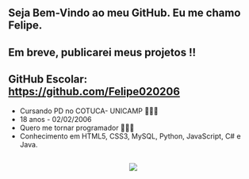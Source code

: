 ## Seja Bem-Vindo ao meu GitHub. Eu me chamo Felipe.
## Em breve, publicarei meus projetos !!
## GitHub Escolar: https://github.com/Felipe020206
- Cursando PD no COTUCA- UNICAMP 🧑🏽‍🎓
- 18 anos - 02/02/2006
- Quero me tornar programador 👨🏽‍💻
- Conhecimento em HTML5, CSS3, MySQL, Python, JavaScript, C# e Java.
    
##

<p align="center">
  <a href="https://skillicons.dev">
    <img src="https://skillicons.dev/icons?i=typescript,javascript,html,css,cs,arduino,swift,react,java,nodejs,python,mysql,kotlin,unity" />
  </a>
</p>
